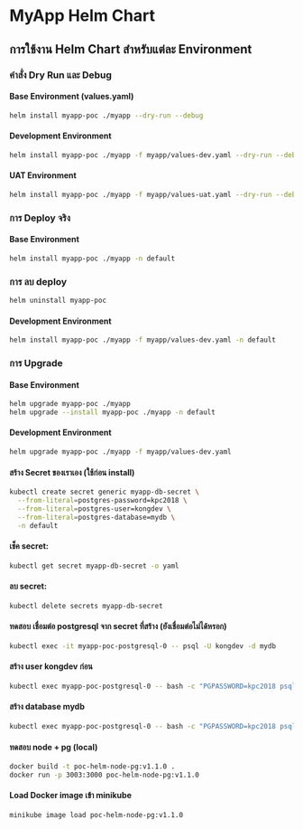 # MyApp Helm Chart

## การใช้งาน Helm Chart สำหรับแต่ละ Environment

### คำสั่ง Dry Run และ Debug

#### Base Environment (values.yaml)
```bash
helm install myapp-poc ./myapp --dry-run --debug
```

#### Development Environment
```bash
helm install myapp-poc ./myapp -f myapp/values-dev.yaml --dry-run --debug
```

#### UAT Environment
```bash
helm install myapp-poc ./myapp -f myapp/values-uat.yaml --dry-run --debug
```

### การ Deploy จริง

#### Base Environment
```bash
helm install myapp-poc ./myapp -n default
```

### การ ลบ deploy
```bash
helm uninstall myapp-poc
```

#### Development Environment
```bash
helm install myapp-poc ./myapp -f myapp/values-dev.yaml -n default
```

### การ Upgrade

#### Base Environment
```bash
helm upgrade myapp-poc ./myapp
helm upgrade --install myapp-poc ./myapp -n default
```

#### Development Environment
```bash
helm upgrade myapp-poc ./myapp -f myapp/values-dev.yaml
```


#### สร้าง Secret ของเราเอง (ใช้ก่อน install)
```bash
kubectl create secret generic myapp-db-secret \
  --from-literal=postgres-password=kpc2018 \
  --from-literal=postgres-user=kongdev \
  --from-literal=postgres-database=mydb \
  -n default
```

#### เช็ค secret:
```bash
kubectl get secret myapp-db-secret -o yaml
```

#### ลบ secret:
```bash
kubectl delete secrets myapp-db-secret
```

#### ทดสอบ เชื่อมต่อ postgresql จาก secret ที่สร้าง (ยังเชื่อมต่อไม่ได้หรอก)
```bash
kubectl exec -it myapp-poc-postgresql-0 -- psql -U kongdev -d mydb
```

#### สร้าง user kongdev ก่อน
```bash
kubectl exec myapp-poc-postgresql-0 -- bash -c "PGPASSWORD=kpc2018 psql -U postgres -c \"CREATE USER kongdev WITH PASSWORD 'kpc2018';\""
```

#### สร้าง database mydb
```bash
kubectl exec myapp-poc-postgresql-0 -- bash -c "PGPASSWORD=kpc2018 psql -U postgres -c 'CREATE DATABASE mydb OWNER kongdev;'"
```


#### ทดสอบ node + pg (local)
```bash
docker build -t poc-helm-node-pg:v1.1.0 .
docker run -p 3003:3000 poc-helm-node-pg:v1.1.0
```

#### Load Docker image เข้า minikube
```bash
minikube image load poc-helm-node-pg:v1.1.0
```
